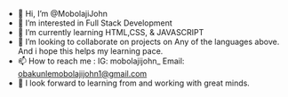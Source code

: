 - 👋 Hi, I’m @MobolajiJohn
- 👀 I’m interested in Full Stack Development
- 🌱 I’m currently learning HTML,CSS, & JAVASCRIPT
- 💞️ I’m looking to collaborate on projects on Any of the languages above. And i hope this helps my learning pace.
- 📫 How to reach me : IG: mobolajijohn_  Email: obakunlemobolajijohn1@gmail.com
- 💞️ I look forward to learning from and working with great minds.

<!---
MobolajiJohn/MobolajiJohn is a ✨ special ✨ repository because its `README.md` (this file) appears on your GitHub profile.
You can click the Preview link to take a look at your changes.
--->
